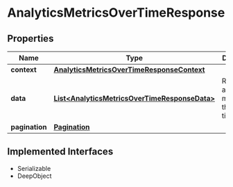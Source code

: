 

# AnalyticsMetricsOverTimeResponse

## Properties

Name | Type | Description | Notes
------------ | ------------- | ------------- | -------------
**context** | [**AnalyticsMetricsOverTimeResponseContext**](AnalyticsMetricsOverTimeResponseContext.md) |  | 
**data** | [**List&lt;AnalyticsMetricsOverTimeResponseData&gt;**](AnalyticsMetricsOverTimeResponseData.md) | Returns an array of metrics and the timestamps. | 
**pagination** | [**Pagination**](Pagination.md) |  | 


## Implemented Interfaces

* Serializable
* DeepObject


